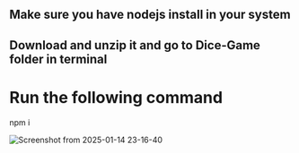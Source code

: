 ## Make sure you have nodejs install in your system
## Download and unzip it and go to Dice-Game folder in terminal


# Run the following command

npm i

![Screenshot from 2025-01-14 23-16-40](https://github.com/user-attachments/assets/c52b03c3-6629-4160-aa8e-b1cec1768a35)

